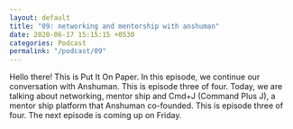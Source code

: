 ```yaml
---
layout: default
title: "09: networking and mentorship with anshuman"
date: 2020-06-17 15:15:15 +0530
categories: Podcast
permalink: "/podcast/09"
---
```

Hello there! This is Put It On Paper. In this episode, we continue our conversation with Anshuman. This is episode three of four. Today, we are talking about networking, mentor ship and Cmd+J (Command Plus J), a mentor ship platform that Anshuman co-founded. This is episode three of four. The next episode is coming up on Friday.